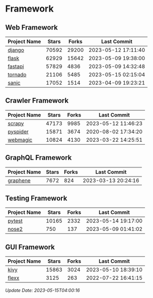 # Framework

## Web Framework
| Project Name | Stars | Forks | Last Commit |
| ------------ | ----- | ----- | ----------- |
| [django](https://github.com/django/django) | 70592 | 29200 | 2023-05-12 17:11:40 |
| [flask](https://github.com/pallets/flask) | 62929 | 15642 | 2023-05-09 19:38:00 |
| [fastapi](https://github.com/tiangolo/fastapi) | 57829 | 4836 | 2023-05-09 14:32:48 |
| [tornado](https://github.com/tornadoweb/tornado) | 21106 | 5485 | 2023-05-15 02:15:04 |
| [sanic](https://github.com/sanic-org/sanic) | 17052 | 1514 | 2023-04-09 19:23:21 |

## Crawler Framework
| Project Name | Stars | Forks | Last Commit |
| ------------ | ----- | ----- | ----------- |
| [scrapy](https://github.com/scrapy/scrapy) | 47173 | 9985 | 2023-05-12 11:46:23 |
| [pyspider](https://github.com/binux/pyspider) | 15871 | 3674 | 2020-08-02 17:34:20 |
| [webmagic](https://github.com/code4craft/webmagic) | 10824 | 4130 | 2023-03-22 14:25:51 |

## GraphQL Framework
| Project Name | Stars | Forks | Last Commit |
| ------------ | ----- | ----- | ----------- |
| [graphene](https://github.com/graphql-python/graphene) | 7672 | 824 | 2023-03-13 20:24:16 |

## Testing Framework
| Project Name | Stars | Forks | Last Commit |
| ------------ | ----- | ----- | ----------- |
| [pytest](https://github.com/pytest-dev/pytest) | 10165 | 2332 | 2023-05-14 19:17:00 |
| [nose2](https://github.com/nose-devs/nose2) | 750 | 137 | 2023-05-09 01:41:02 |

## GUI Framework
| Project Name | Stars | Forks | Last Commit |
| ------------ | ----- | ----- | ----------- |
| [kivy](https://github.com/kivy/kivy) | 15863 | 3024 | 2023-05-10 18:39:10 |
| [flexx](https://github.com/flexxui/flexx) | 3125 | 263 | 2022-07-22 16:41:15 |

*Update Date: 2023-05-15T04:00:16*